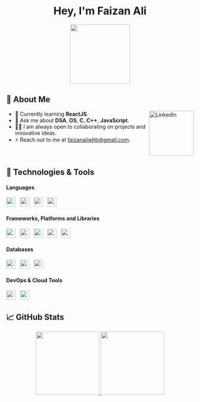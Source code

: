 <h1 align="center">Hey, I'm Faizan Ali</h1>

<p align="center"> <img src="https://octodex.github.com/images/daftpunktocat-thomas.gif" height="160px" width="160px"> </p>

## :wave: About Me 
<a href="https://linkedin.com/in/md-faizan-ali" target="_blank"><img src="https://cdn2.iconfinder.com/data/icons/social-media-2199/64/social_media_isometric_14-linkedin-512.png" height="120px" width="120px" alt="LinkedIn" align="right"></a>


- 🌱 Currently learning **ReactJS**.
- 💬 Ask me about **DSA**, **OS**, **C**, **C++**, **JavaScript**.
- 👩‍💻 I am always open to collaborating on projects and innovative ideas.
- ⚡ Reach out to me at faizanaliwhb@gmail.com.

<br/> 

## 🔧 Technologies & Tools
#### **Languages**
<img height=25 src="https://img.shields.io/badge/c++-%2300599C.svg?style=for-the-badge&logo=c%2B%2B&logoColor=white">&nbsp;&nbsp;
<img height=25 src="https://img.shields.io/badge/javascript-%23323330.svg?style=for-the-badge&logo=javascript&logoColor=%23F7DF1E">&nbsp;&nbsp;
<img height=25 src="https://img.shields.io/badge/html5-%23E34F26.svg?style=for-the-badge&logo=html5&logoColor=white">&nbsp;&nbsp;
<img height=25 src="https://img.shields.io/badge/typescript-%23007ACC.svg?style=for-the-badge&logo=typescript&logoColor=white">&nbsp;&nbsp;

#### **Frameworks, Platforms and Libraries**
<img height=25 src="https://img.shields.io/badge/react-%2320232a.svg?style=for-the-badge&logo=react&logoColor=%2361DAFB">&nbsp;&nbsp;
<img height=25 src="https://img.shields.io/badge/node.js-6DA55F?style=for-the-badge&logo=node.js&logoColor=white">&nbsp;&nbsp;
<img height=25 src="https://img.shields.io/badge/next-black?style=for-the-badge&logo=next.js&logoColor=white">&nbsp;&nbsp;
<img height=25 src="https://img.shields.io/badge/express.js-%23404d59.svg?style=for-the-badge&logo=express&logoColor=%2361DAFB">&nbsp;&nbsp;
<img height=25 src="https://img.shields.io/badge/ejs-%23B4CA65.svg?style=for-the-badge&logo=ejs&logoColor=black">&nbsp;&nbsp;

#### **Databases**
<img height=25 src="https://img.shields.io/badge/mysql-4479A1.svg?style=for-the-badge&logo=mysql&logoColor=white">&nbsp;&nbsp;
<img height=25 src="https://img.shields.io/badge/postgres-%23316192.svg?style=for-the-badge&logo=postgresql&logoColor=white">&nbsp;&nbsp;
<img height=25 src="https://img.shields.io/badge/MongoDB-%234ea94b.svg?style=for-the-badge&logo=mongodb&logoColor=white">&nbsp;&nbsp;

#### **DevOps & Cloud Tools**
<img height=25 src="https://img.shields.io/badge/vercel-%23000000.svg?style=for-the-badge&logo=vercel&logoColor=white">&nbsp;&nbsp;
<img height=25 src="https://img.shields.io/badge/digitalOcean-%230167ff.svg?style=for-the-badge&logo=digitalOcean&logoColor=white">&nbsp;&nbsp;

## 📈 GitHub Stats
<p align="center">
<a href="https://github.com/thisisfaizanali">
  <img height="170em" src="https://github-readme-stats-eight-theta.vercel.app/api?username=thisisfaizanali&show_icons=true&theme=algolia&include_all_commits=true&count_private=true"/>
  <img height="170em" src="https://github-readme-stats-eight-theta.vercel.app/api/top-langs/?username=thisisfaizanali&layout=compact&langs_count=8&theme=algolia"/>
</a>
</p>
